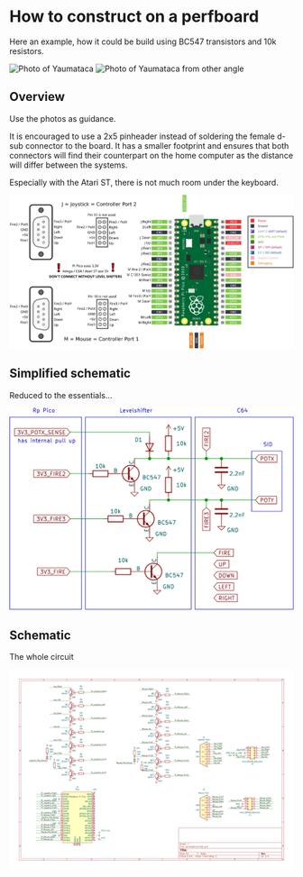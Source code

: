# How to construct on a perfboard

Here an example, how it could be build using BC547 transistors and 10k resistors.

![Photo of Yaumataca](20230731_223820.jpg)
![Photo of Yaumataca from other angle](20230731_223837.jpg)

## Overview

Use the photos as guidance.

It is encouraged to use a 2x5 pinheader instead of soldering the female d-sub connector to the board. It has a smaller footprint and ensures that both connectors will find their counterpart on the home computer as the distance will differ between the systems.

Especially with the Atari ST, there is not much room under the keyboard.

![Pinout](pinout.svg)

## Simplified schematic

Reduced to the essentials...

![Simple schematic](simplified_schematic.svg)

## Schematic

The whole circuit

![Schematic](../schematic/yaumataca/yaumataca.svg)

